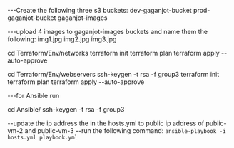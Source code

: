 ---Create the following three s3 buckets:
dev-gaganjot-bucket
prod-gaganjot-bucket
gaganjot-images

---upload 4 images to gaganjot-images buckets and name them the following:
img1.jpg
img2.jpg
img3.jpg

cd Terraform/Env/networks
terraform init
terraform plan
terraform apply --auto-approve

cd Terraform/Env/webservers
ssh-keygen -t rsa -f group3 
terraform init
terraform plan
terraform apply --auto-approve

---for Ansible run

cd Ansible/
ssh-keygen -t rsa -f group3 

--update the ip address the in the hosts.yml to public ip address of public-vm-2 and public-vm-3
--run the following command:
`ansible-playbook -i hosts.yml playbook.yml`




